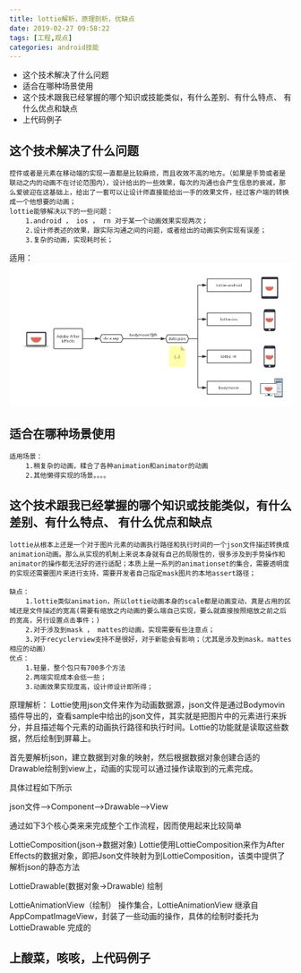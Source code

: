 ```yaml
---
title: lottie解析，原理剖析，优缺点
date: 2019-02-27 09:58:22
tags: [工程,观点]
categories: android技能
---
```

* 这个技术解决了什么问题
* 适合在哪种场景使用
* 这个技术跟我已经掌握的哪个知识或技能类似，有什么差别、有什么特点、 有什么优点和缺点
* 上代码例子
<!-- more -->
<!-- ![image]() -->
## 这个技术解决了什么问题 ## 

	控件或者是元素在移动端的实现一直都是比较麻烦，而且收效不高的地方。（如果是手势或者是联动之内的动画不在讨论范围内），设计给出的一些效果，每次的沟通也会产生信息的衰减，那么爱彼迎在这基础上，给出了一套可以让设计师直接能给出一手的效果文件，经过客户端的转换成一个他想要的动画；
	lottie能够解决以下的一些问题：
		1.android ， ios ， rn 对于某一个动画效果实现两次；
		2.设计师表述的效果，跟实际沟通之间的问题，或者给出的动画实例实现有误差；
		3.复杂的动画，实现耗时长；

适用：
![image](lottie-analysis/lottie.png)
## 适合在哪种场景使用 ## 

	适用场景：
		1.稍复杂的动画，糅合了各种animation和animator的动画 
		2.其他懒得实现的场景。。。。 


## 这个技术跟我已经掌握的哪个知识或技能类似，有什么差别、有什么特点、 有什么优点和缺点  ##

	lottie从根本上还是一个对于图片元素的动画执行路径和执行时间的一个json文件描述转换成animation动画。那么从实现的机制上来说本身就有自己的局限性的，很多涉及到手势操作和animator的操作都无法好的进行适配；本质上是一系列的animationset的集合，需要透明度的实现还需要图片来进行支持，需要开发者自己指定mask图片的本地assert路径；
	
	缺点：
		1.lottie类似animation，所以lottie动画本身的scale都是动画变动，真是占用的区域还是文件描述的宽高(需要有缩放之内动画的要么端自己实现，要么就直接按照缩放之前之后的宽高，另行设置点击事件；)
		2.对于涉及到mask ， mattes的动画，实现需要有些注意点；
		3.对于recyclerview支持不是很好，对于新能会有影响；（尤其是涉及到mask，mattes相应的动画）
	优点：
		1.轻量，整个包只有700多个方法
		2.两端实现成本会低一些；
		3.动画效果实现度高，设计师设计即所得；
		

原理解析：
Lottie使用json文件来作为动画数据源，json文件是通过Bodymovin插件导出的，查看sample中给出的json文件，其实就是把图片中的元素进行来拆分，并且描述每个元素的动画执行路径和执行时间。Lottie的功能就是读取这些数据，然后绘制到屏幕上。

首先要解析json，建立数据到对象的映射，然后根据数据对象创建合适的Drawable绘制到view上，动画的实现可以通过操作读取到的元素完成。

具体过程如下所示

json文件——>Component——>Drawable——>View

通过如下3个核心类来来完成整个工作流程，因而使用起来比较简单

LottieComposition(json->数据对象)
Lottie使用LottieComposition来作为After Effects的数据对象，即把Json文件映射为到LottieComposition，该类中提供了解析json的静态方法

LottieDrawable(数据对象->Drawable)
绘制

LottieAnimationView（绘制）
操作集合，LottieAnimationView 继承自 AppCompatImageView，封装了一些动画的操作，具体的绘制时委托为 LottieDrawable 完成的



## 上酸菜，咳咳，上代码例子 ## 
